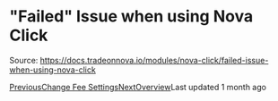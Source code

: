 
# "Failed" Issue when using Nova Click

Source: https://docs.tradeonnova.io/modules/nova-click/failed-issue-when-using-nova-click

[PreviousChange Fee Settings](/modules/nova-click/panel/change-fee-settings)[NextOverview](/configuration/overview)Last updated 1 month ago
